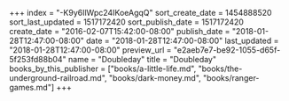 +++
index = "-K9y6IlWpc24IKoeAgqQ"
sort_create_date = 1454888520
sort_last_updated = 1517172420
sort_publish_date = 1517172420
create_date = "2016-02-07T15:42:00-08:00"
publish_date = "2018-01-28T12:47:00-08:00"
date = "2018-01-28T12:47:00-08:00"
last_updated = "2018-01-28T12:47:00-08:00"
preview_url = "e2aeb7e7-be92-1055-d65f-5f253fd88b04"
name = "Doubleday"
title = "Doubleday"
books_by_this_publisher = ["books/a-little-life.md", "books/the-underground-railroad.md", "books/dark-money.md", "books/ranger-games.md"]
+++
